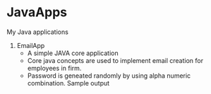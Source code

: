 # JavaApps
My Java applications

1. EmailApp 
   * A simple JAVA core application 
   * Core java concepts are used to implement email creation for employees in firm.
   * Password is geneated randomly by using alpha numeric combination.
   Sample output   

